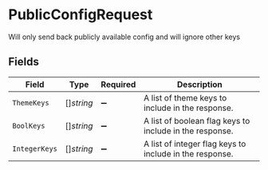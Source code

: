 # PublicConfigRequest

Will only send back publicly available config and will ignore other keys


## Fields

| Field                                                   | Type                                                    | Required                                                | Description                                             |
| ------------------------------------------------------- | ------------------------------------------------------- | ------------------------------------------------------- | ------------------------------------------------------- |
| `ThemeKeys`                                             | []*string*                                              | :heavy_minus_sign:                                      | A list of theme keys to include in the response.        |
| `BoolKeys`                                              | []*string*                                              | :heavy_minus_sign:                                      | A list of boolean flag keys to include in the response. |
| `IntegerKeys`                                           | []*string*                                              | :heavy_minus_sign:                                      | A list of integer flag keys to include in the response. |